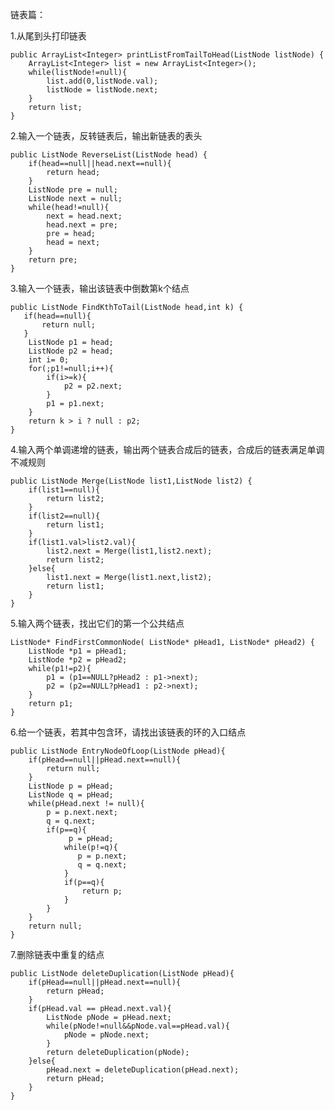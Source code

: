 链表篇：

1.从尾到头打印链表

	public ArrayList<Integer> printListFromTailToHead(ListNode listNode) {
        ArrayList<Integer> list = new ArrayList<Integer>();
        while(listNode!=null){
            list.add(0,listNode.val);
            listNode = listNode.next;
        }
        return list;
    }

2.输入一个链表，反转链表后，输出新链表的表头

	public ListNode ReverseList(ListNode head) {
        if(head==null||head.next==null){
            return head;
        }
        ListNode pre = null;
        ListNode next = null;
        while(head!=null){
            next = head.next;
            head.next = pre;
            pre = head;
            head = next;
        }
        return pre;
    }

3.输入一个链表，输出该链表中倒数第k个结点

	public ListNode FindKthToTail(ListNode head,int k) {
       if(head==null){
           return null;
       }
        ListNode p1 = head;
        ListNode p2 = head;
        int i= 0;
        for(;p1!=null;i++){
            if(i>=k){
                p2 = p2.next;
            }
            p1 = p1.next;
        }
        return k > i ? null : p2; 
    }
    
4.输入两个单调递增的链表，输出两个链表合成后的链表，合成后的链表满足单调不减规则
	
	public ListNode Merge(ListNode list1,ListNode list2) {
        if(list1==null){
            return list2;
        }
        if(list2==null){
            return list1;
        }
        if(list1.val>list2.val){
            list2.next = Merge(list1,list2.next);
            return list2;
        }else{
            list1.next = Merge(list1.next,list2);
            return list1;
        }
    }
	
5.输入两个链表，找出它们的第一个公共结点
	
	ListNode* FindFirstCommonNode( ListNode* pHead1, ListNode* pHead2) {
        ListNode *p1 = pHead1;
        ListNode *p2 = pHead2;
        while(p1!=p2){
            p1 = (p1==NULL?pHead2 : p1->next);
            p2 = (p2==NULL?pHead1 : p2->next);
        }
        return p1;
    }
	
6.给一个链表，若其中包含环，请找出该链表的环的入口结点
	
	public ListNode EntryNodeOfLoop(ListNode pHead){
        if(pHead==null||pHead.next==null){
            return null;
        }
        ListNode p = pHead;
        ListNode q = pHead;
        while(pHead.next != null){
            p = p.next.next;
            q = q.next;
            if(p==q){
                 p = pHead;
                while(p!=q){
                   p = p.next;
                   q = q.next;
                }
                if(p==q){
                    return p;
                }
            }
        }
        return null;
    }
    
7.删除链表中重复的结点
	
	public ListNode deleteDuplication(ListNode pHead){
        if(pHead==null||pHead.next==null){
            return pHead;
        }
        if(pHead.val == pHead.next.val){
            ListNode pNode = pHead.next;
            while(pNode!=null&&pNode.val==pHead.val){
                pNode = pNode.next;
            }
            return deleteDuplication(pNode);
        }else{
            pHead.next = deleteDuplication(pHead.next);
            return pHead;
        }
    }
